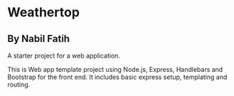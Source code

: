# Weathertop
## By Nabil Fatih

A starter project for a web application.

This is Web app template project using Node.js, Express, Handlebars and Bootstrap for the front end.
It includes basic express setup, templating and routing.
